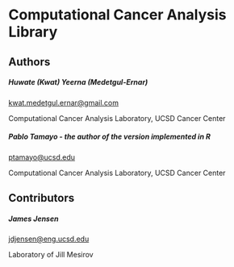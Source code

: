 Computational Cancer Analysis Library
================================================================================

Authors
--------------------------------------------------------------------------------
#####    Huwate (Kwat) Yeerna (Medetgul-Ernar)
kwat.medetgul.ernar@gmail.com

Computational Cancer Analysis Laboratory, UCSD Cancer Center

#####    Pablo Tamayo - the author of the version implemented in R
ptamayo@ucsd.edu

Computational Cancer Analysis Laboratory, UCSD Cancer Center

Contributors
--------------------------------------------------------------------------------
#####    James Jensen
jdjensen@eng.ucsd.edu

Laboratory of Jill Mesirov
